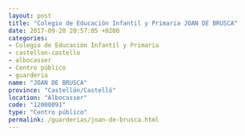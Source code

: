 ```yaml
---
layout: post
title: "Colegio de Educación Infantil y Primaria JOAN DE BRUSCA"
date: 2017-09-20 20:57:05 +0200
categories:
- Colegio de Educación Infantil y Primaria
- castellon-castello
- albocasser
- Centro público
- guarderia
name: "JOAN DE BRUSCA"
province: "Castellón/Castelló"
location: "Albocasser"
code: "12000091"
type: "Centro público"
permalink: /guarderias/joan-de-brusca.html
---
```

